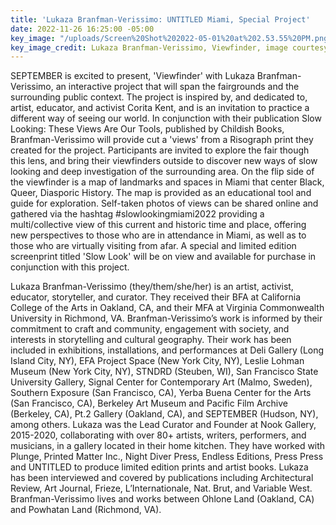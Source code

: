 ```yaml
---
title: 'Lukaza Branfman-Verissimo: UNTITLED Miami, Special Project'
date: 2022-11-26 16:25:00 -05:00
key_image: "/uploads/Screen%20Shot%202022-05-01%20at%202.53.55%20PM.png"
key_image_credit: Lukaza Branfman-Verissimo, Viewfinder, image courtesy of artist
---
```


SEPTEMBER is excited to present, 'Viewfinder' with Lukaza Branfman-Verissimo, an interactive project that will span the fairgrounds and the surrounding public context. The project is inspired by, and dedicated to, artist, educator, and activist Corita Kent, and is an invitation to practice a different way of seeing our world. In conjunction with their publication Slow Looking: These Views Are Our Tools, published by Childish Books, Branfman-Verissimo will provide cut a 'views' from a Risograph print they created for the project. Participants are invited to explore the fair though this lens, and bring their viewfinders outside to discover new ways of slow looking and deep investigation of the surrounding area. On the flip side of the viewfinder is a map of landmarks and spaces in Miami that center Black, Queer, Diasporic History. The map is provided as an educational tool and guide for exploration. Self-taken photos of views can be shared online and gathered via the hashtag #slowlookingmiami2022 providing a multi/collective view of this current and historic time and place, offering new perspectives to those who are in attendance in Miami, as well as to those who are virtually visiting from afar. A special and limited edition screenprint titled 'Slow Look' will be on view and available for purchase in conjunction with this project.

Lukaza Branfman-Verissimo (they/them/she/her) is an artist, activist, educator, storyteller, and curator. They received their BFA at California College of the Arts in Oakland, CA, and their MFA at Virginia Commonwealth University in Richmond, VA. Branfman-Verissimo’s work is informed by their commitment to craft and community, engagement with society, and interests in storytelling and cultural geography. Their work has been included in exhibitions, installations, and performances at Deli Gallery (Long Island City, NY), EFA Project Space (New York City, NY), Leslie Lohman Museum (New York City, NY), STNDRD (Steuben, WI), San Francisco State University Gallery, Signal Center for Contemporary Art (Malmo, Sweden), Southern Exposure (San Francisco, CA), Yerba Buena Center for the Arts (San Francisco, CA), Berkeley Art Museum and Pacific Film Archive (Berkeley, CA), Pt.2 Gallery (Oakland, CA), and SEPTEMBER (Hudson, NY), among others. Lukaza was the Lead Curator and Founder at Nook Gallery, 2015-2020, collaborating with over 80+ artists, writers, 
performers, and musicians, in a gallery located in their home kitchen. They have worked with Plunge, Printed Matter Inc., Night Diver Press, Endless Editions, Press Press and UNTITLED to produce limited edition prints and artist books. Lukaza has been interviewed and covered by publications including Architectural Review, Art Journal, Frieze, L’Internationale, Nat. Brut, and Variable West. Branfman-Verissimo lives and works between Ohlone Land (Oakland, CA) and Powhatan Land (Richmond, VA).